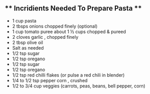 ## ** Incridients Needed To Prepare Pasta ** ##

* 1 cup pasta
* 2 tbsps onions chopped finely (optional)
* 1 cup tomato puree about 1 ½ cups chopped & pureed
* 2 cloves garlic , chopped finely
* 2 tbsp olive oil
* Salt as needed
* 1/2 tsp sugar
* 1/2 tsp oregano
* 1/2 tsp sugar
* 1/2 tsp oregano
* 1/2 tsp red chilli flakes (or pulse a red chili in blender)
* 1/4 to 1/2 tsp pepper corn , crushed
* 1/2 to 3/4 cup veggies (carrots, peas, beans, bell pepper, corn)
